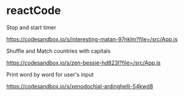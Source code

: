# reactCode

Stop and start timer

https://codesandbox.io/s/interesting-matan-97nklm?file=/src/App.js

Shuffle and Match countries with capitals

https://codesandbox.io/s/zen-bessie-hd823l?file=/src/App.js

Print word by word for user's input

https://codesandbox.io/s/xenodochial-ardinghelli-54kwd8
